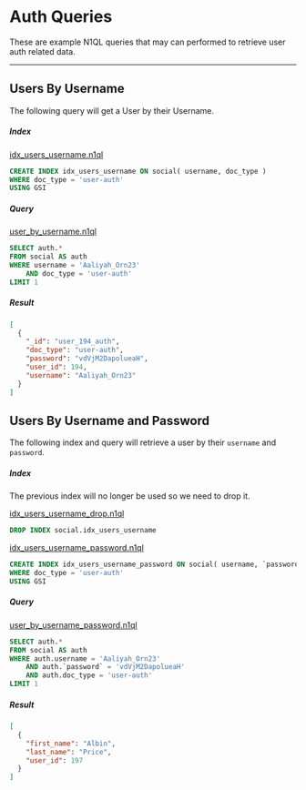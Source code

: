 # Auth Queries

These are example N1QL queries that may can performed to retrieve user auth related data.

---

## Users By Username

The following query will get a User by their Username.

##### Index

[idx_users_username.n1ql](idx_users_username.n1ql)

```sql
CREATE INDEX idx_users_username ON social( username, doc_type )
WHERE doc_type = 'user-auth'
USING GSI
```

##### Query

[user_by_username.n1ql](queries/users/user_by_username.n1ql)

```sql
SELECT auth.*
FROM social AS auth
WHERE username = 'Aaliyah_Orn23'
    AND doc_type = 'user-auth'
LIMIT 1
```

##### Result

```json
[
  {
    "_id": "user_194_auth",
    "doc_type": "user-auth",
    "password": "vdVjM2DapolueaH",
    "user_id": 194,
    "username": "Aaliyah_Orn23"
  }
]
```

## Users By Username and Password

The following index and query will retrieve a user by their `username` and `password`.

##### Index

The previous index will no longer be used so we need to drop it.

[idx_users_username_drop.n1ql](indexes/idx_users_username_drop.n1ql)

```sql
DROP INDEX social.idx_users_username
```

[idx_users_username_password.n1ql](indexes/idx_users_username_password.n1ql)

```sql
CREATE INDEX idx_users_username_password ON social( username, `password`, doc_type )
WHERE doc_type = 'user-auth'
USING GSI
```

##### Query

[user_by_username_password.n1ql](queries/users/user_by_username_password.n1ql)

```sql
SELECT auth.*
FROM social AS auth
WHERE auth.username = 'Aaliyah_Orn23'
    AND auth.`password` = 'vdVjM2DapolueaH'
    AND auth.doc_type = 'user-auth'
LIMIT 1
```

##### Result

```json
[
  {
    "first_name": "Albin",
    "last_name": "Price",
    "user_id": 197
  }
]
```